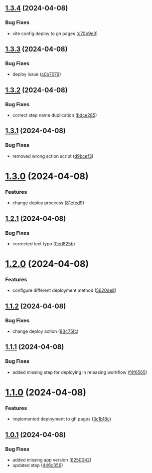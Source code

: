 ## [1.3.4](https://github.com/cesarj41/portfolio_monorepo/compare/v1.3.3...v1.3.4) (2024-04-08)


### Bug Fixes

* vite config deploy to gh pages ([c70b9e3](https://github.com/cesarj41/portfolio_monorepo/commit/c70b9e3931d173a6363c66b5c875329e870241a0))

## [1.3.3](https://github.com/cesarj41/portfolio_monorepo/compare/v1.3.2...v1.3.3) (2024-04-08)


### Bug Fixes

* deploy issue ([a0b7079](https://github.com/cesarj41/portfolio_monorepo/commit/a0b70790d0799d93509047fa199acd9e646d7da1))

## [1.3.2](https://github.com/cesarj41/portfolio_monorepo/compare/v1.3.1...v1.3.2) (2024-04-08)


### Bug Fixes

* correct step name duplication ([bdce285](https://github.com/cesarj41/portfolio_monorepo/commit/bdce285e907c6a17710ce2456ac557832a5d5516))

## [1.3.1](https://github.com/cesarj41/portfolio_monorepo/compare/v1.3.0...v1.3.1) (2024-04-08)


### Bug Fixes

* removed wrong action script ([d9bcef3](https://github.com/cesarj41/portfolio_monorepo/commit/d9bcef30c153afa12ccf4c016405b5eff0e61b56))

# [1.3.0](https://github.com/cesarj41/portfolio_monorepo/compare/v1.2.1...v1.3.0) (2024-04-08)


### Features

* change deploy proccess ([81efed9](https://github.com/cesarj41/portfolio_monorepo/commit/81efed9f8a4b44af7c8d73612b0e10e90dd4fea9))

## [1.2.1](https://github.com/cesarj41/portfolio_monorepo/compare/v1.2.0...v1.2.1) (2024-04-08)


### Bug Fixes

* corrected text typo ([0ed825b](https://github.com/cesarj41/portfolio_monorepo/commit/0ed825b1b65282ca47984f3f3d7b2cd1752cfb45))

# [1.2.0](https://github.com/cesarj41/portfolio_monorepo/compare/v1.1.2...v1.2.0) (2024-04-08)


### Features

* configure different deployment method ([5620de8](https://github.com/cesarj41/portfolio_monorepo/commit/5620de8083b5078b9bd78111b513696e685ed7d1))

## [1.1.2](https://github.com/cesarj41/portfolio_monorepo/compare/v1.1.1...v1.1.2) (2024-04-08)


### Bug Fixes

* change deploy action ([83475fc](https://github.com/cesarj41/portfolio_monorepo/commit/83475fc19a084e2b3936b0dd0c8fbb2140e7f4af))

## [1.1.1](https://github.com/cesarj41/portfolio_monorepo/compare/v1.1.0...v1.1.1) (2024-04-08)


### Bug Fixes

* added missing step for deploying in releasing workflow ([f4f6565](https://github.com/cesarj41/portfolio_monorepo/commit/f4f656554c6edbabd5267a683330f2be9273053e))

# [1.1.0](https://github.com/cesarj41/portfolio_monorepo/compare/v1.0.1...v1.1.0) (2024-04-08)


### Features

* implemented deployment to gh pages ([3c1b18c](https://github.com/cesarj41/portfolio_monorepo/commit/3c1b18c50cad682da27dcd761338e7516c3171dd))

## [1.0.1](https://github.com/cesarj41/portfolio_monorepo/compare/v1.0.0...v1.0.1) (2024-04-08)


### Bug Fixes

* added missing app version ([6250042](https://github.com/cesarj41/portfolio_monorepo/commit/62500423457facf931c6d9b8649ee4bd01f1bb33))
* updated step ([446c356](https://github.com/cesarj41/portfolio_monorepo/commit/446c3563e1c99103b29cc2e325b018094dbd24da))
